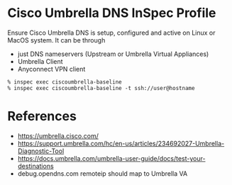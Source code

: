 # Cisco Umbrella DNS InSpec Profile

Ensure Cisco Umbrella DNS is setup, configured and active on Linux or MacOS system.
It can be through
* just DNS nameservers (Upstream or Umbrella Virtual Appliances)
* Umbrella Client
* Anyconnect VPN client

```
% inspec exec ciscoumbrella-baseline
% inspec exec ciscoumbrella-baseline -t ssh://user@hostname
```

# References

* https://umbrella.cisco.com/
* https://support.umbrella.com/hc/en-us/articles/234692027-Umbrella-Diagnostic-Tool
* https://docs.umbrella.com/umbrella-user-guide/docs/test-your-destinations
* debug.opendns.com remoteip should map to Umbrella VA
